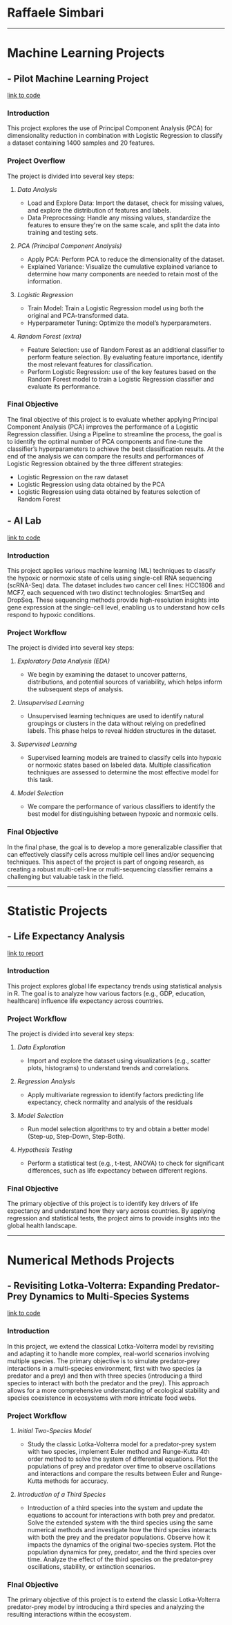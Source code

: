 # Raffaele Simbari
---

# **Machine Learning Projects**

## - **Pilot Machine Learning Project**
[link to code](file:///Users/raffaelesimbari/Desktop/M.L./Individual%20project/mldata_0003185670/ML_Individual_Project.html)

### Introduction
This project explores the use of Principal Component Analysis (PCA) for dimensionality reduction in combination with Logistic Regression to classify a dataset containing 1400 samples and 20 features. 

### Project Overflow
The project is divided into several key steps:

1. *Data Analysis*
   - Load and Explore Data: Import the dataset, check for missing values, and explore the distribution of features and labels.
   - Data Preprocessing: Handle any missing values, standardize the features to ensure they're on the same scale, and split the data into training and testing sets.
     
2. *PCA (Principal Component Analysis)*
   - Apply PCA: Perform PCA to reduce the dimensionality of the dataset.
   - Explained Variance: Visualize the cumulative explained variance to determine how many components are needed to retain most of the information.

3. *Logistic Regression*
   - Train Model: Train a Logistic Regression model using both the original and PCA-transformed data.
   - Hyperparameter Tuning: Optimize the model’s hyperparameters.

4. *Random Forest (extra)*
   - Feature Selection: use of Random Forest as an additional classifier to perform feature selection. By evaluating feature importance, identify the most relevant features for classification.
   - Perform Logistic Regression: use of the key features based on the Random Forest model to train a Logistic Regression classifier and evaluate its performance.

### Final Objective
The final objective of this project is to evaluate whether applying Principal Component Analysis (PCA) improves the performance of a Logistic Regression classifier. Using a Pipeline to streamline the process, the goal is to identify the optimal number of PCA components and fine-tune the classifier’s hyperparameters to achieve the best classification results.
At the end of the analysis we can compare the results and performances of Logistic Regression obtained by the three different strategies:

- Logistic Regression on the raw dataset 
- Logistic Regression using data obtained by the PCA 
- Logistic Regression using data obtained by features selection of Random Forest
   
## - **AI Lab** 
[link to code](file:///Users/raffaelesimbari/Desktop/AI%20LAB/AILAB/AI_LAB/main_AILab.html)

### Introduction
This project applies various machine learning (ML) techniques to classify the hypoxic or normoxic state of cells using single-cell RNA sequencing (scRNA-Seq) data. The dataset includes two cancer cell lines: HCC1806 and MCF7, each sequenced with two distinct technologies: SmartSeq and DropSeq. These sequencing methods provide high-resolution insights into gene expression at the single-cell level, enabling us to understand how cells respond to hypoxic conditions.

### Project Workflow
The project is divided into several key steps:

1. *Exploratory Data Analysis (EDA)*
   - We begin by examining the dataset to uncover patterns, distributions, and potential sources of variability, which helps inform the subsequent steps of analysis.

2. *Unsupervised Learning*
   - Unsupervised learning techniques are used to identify natural groupings or clusters in the data without relying on predefined labels. This phase helps to reveal hidden structures in the dataset.

3. *Supervised Learning*
   - Supervised learning models are trained to classify cells into hypoxic or normoxic states based on labeled data. Multiple classification techniques are assessed to determine the most effective model for this task.

4. *Model Selection*
   - We compare the performance of various classifiers to identify the best model for distinguishing between hypoxic and normoxic cells.

### Final Objective
In the final phase, the goal is to develop a more generalizable classifier that can effectively classify cells across multiple cell lines and/or sequencing techniques. This aspect of the project is part of ongoing research, as creating a robust multi-cell-line or multi-sequencing classifier remains a challenging but valuable task in the field.

---

# **Statistic Projects**

## - **Life Expectancy Analysis** 
[link to report](file:///Users/raffaelesimbari/Desktop/Analyzing_Life_Expectancy.pdf)

### Introduction
This project explores global life expectancy trends using statistical analysis in R. The goal is to analyze how various factors (e.g., GDP, education, healthcare) influence life expectancy across countries.

### Project Workflow
The project is divided into several key steps:

1. *Data Exploration*
   - Import and explore the dataset using visualizations (e.g., scatter plots, histograms) to understand trends and correlations.

2. *Regression Analysis*
   - Apply multivariate regression to identify factors predicting life expectancy, check normality and analysis of the residuals

3. *Model Selection*
   - Run model selection algorithms to try and obtain a better model (Step-up, Step-Down, Step-Both).

4. *Hypothesis Testing*
   - Perform a statistical test (e.g., t-test, ANOVA) to check for significant differences, such as life expectancy between different regions.

### Final Objective
The primary objective of this project is to identify key drivers of life expectancy and understand how they vary across countries. By applying regression and statistical tests, the project aims to provide insights into the global health landscape.

---

# **Numerical Methods Projects** 

## - **Revisiting Lotka-Volterra: Expanding Predator-Prey Dynamics to Multi-Species Systems** 
[link to code](file:///Users/raffaelesimbari/Desktop/Numerical%20methods/Project/Project.html)

### Introduction
In this project, we extend the classical Lotka-Volterra model by revisiting and adapting it to handle more complex, real-world scenarios involving multiple species. The primary objective is to simulate predator-prey interactions in a multi-species environment, first with two species (a predator and a prey) and then with three species (introducing a third species to interact with both the predator and the prey). This approach allows for a more comprehensive understanding of ecological stability and species coexistence in ecosystems with more intricate food webs.

### Project Workflow
1. *Initial Two-Species Model*
   - Study the classic Lotka-Volterra model for a predator-prey system with two species, implement Euler method and Runge-Kutta 4th order method to solve the system of differential equations. Plot the populations of prey and predator over time to observe oscillations and interactions and compare the results between Euler and Runge-Kutta methods for accuracy.

2. *Introduction of a Third Species*
   - Introduction of a third species into the system and update the equations to account for interactions with both prey and predator.
Solve the extended system with the third species using the same numerical methods and investigate how the third species interacts with both the prey and the predator populations.
Observe how it impacts the dynamics of the original two-species system. Plot the population dynamics for prey, predator, and the third species over time.
Analyze the effect of the third species on the predator-prey oscillations, stability, or extinction scenarios.

### FInal Objective
The primary objective of this project is to extend the classic Lotka-Volterra predator-prey model by introducing a third species and analyzing the resulting interactions within the ecosystem.










  
  
